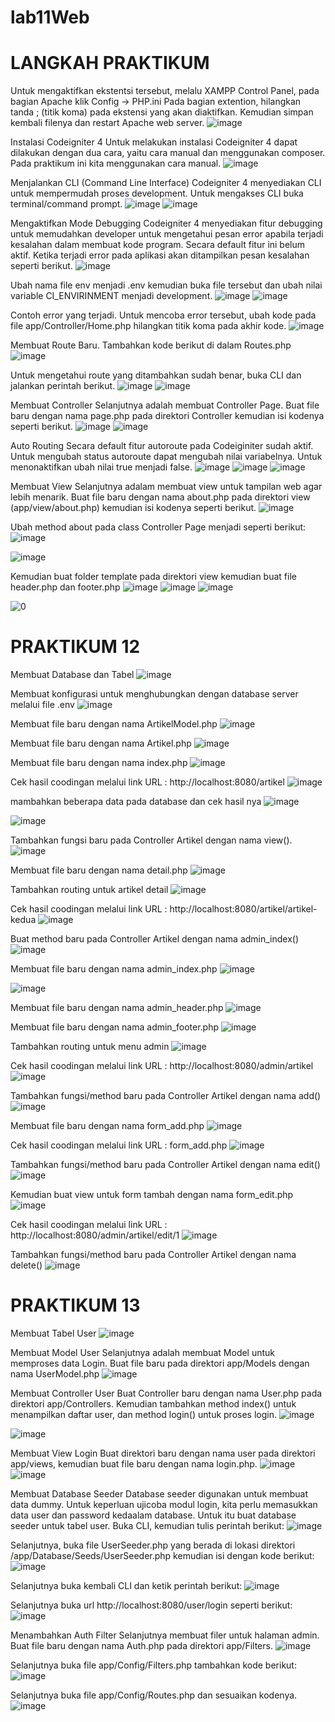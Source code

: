 # lab11Web
# LANGKAH PRAKTIKUM

Untuk mengaktifkan ekstentsi tersebut, melalu XAMPP Control Panel, pada bagian
Apache klik Config -> PHP.ini
Pada bagian extention, hilangkan tanda ; (titik koma) pada ekstensi yang akan
diaktifkan. Kemudian simpan kembali filenya dan restart Apache web server.
![image](https://user-images.githubusercontent.com/101730390/172670786-4c780de4-4e10-4045-9fd5-2a4fe407c7a7.png)

Instalasi Codeigniter 4
Untuk melakukan instalasi Codeigniter 4 dapat dilakukan dengan dua cara, yaitu cara
manual dan menggunakan composer. Pada praktikum ini kita menggunakan cara
manual.
![image](https://user-images.githubusercontent.com/101730390/172670910-2266994a-bb46-4da1-acfe-ddc87c298951.png)

Menjalankan CLI (Command Line Interface)
Codeigniter 4 menyediakan CLI untuk mempermudah proses development. Untuk
mengakses CLI buka terminal/command prompt.
![image](https://user-images.githubusercontent.com/101730390/172671312-8a8abbd2-1f88-4634-97d0-9883e49c81ed.png)
![image](https://user-images.githubusercontent.com/101730390/172671473-2bffffa7-c9f4-49aa-a102-7224feeb86f8.png)

Mengaktifkan Mode Debugging
Codeigniter 4 menyediakan fitur debugging untuk memudahkan developer untuk
mengetahui pesan error apabila terjadi kesalahan dalam membuat kode program.
Secara default fitur ini belum aktif. Ketika terjadi error pada aplikasi akan ditampilkan
pesan kesalahan seperti berikut.
![image](https://user-images.githubusercontent.com/101730390/172673541-64cad38e-7c68-48a2-a3ad-83f9807ec762.png)

Ubah nama file env menjadi .env kemudian buka file tersebut dan ubah nilai variable
CI_ENVIRINMENT menjadi development.
![image](https://user-images.githubusercontent.com/101730390/172673849-1fcaae84-cdf3-4be9-ae52-fbb45ac3cc6b.png)
![image](https://user-images.githubusercontent.com/101730390/172674252-38e1abab-3bd4-4915-8cb5-740d43c7f68e.png)

Contoh error yang terjadi. Untuk mencoba error tersebut, ubah kode pada file
app/Controller/Home.php hilangkan titik koma pada akhir kode.
![image](https://user-images.githubusercontent.com/101730390/172674422-b13646b2-de71-42b5-82e6-6dc4aaeda403.png)

Membuat Route Baru.
Tambahkan kode berikut di dalam Routes.php
![image](https://user-images.githubusercontent.com/101730390/172675043-4632229d-bdbd-4472-8187-d37e895241c3.png)

Untuk mengetahui route yang ditambahkan sudah benar, buka CLI dan jalankan
perintah berikut.
![image](https://user-images.githubusercontent.com/101730390/172675266-1ac97bf5-99fc-4bda-8f75-8f4d7a691b24.png)
![image](https://user-images.githubusercontent.com/101730390/174103202-a9d9d180-3b1a-487a-80d7-a0d975132b77.png)


Membuat Controller
Selanjutnya adalah membuat Controller Page. Buat file baru dengan nama page.php
pada direktori Controller kemudian isi kodenya seperti berikut.
![image](https://user-images.githubusercontent.com/101730390/172676272-0f928042-8608-43ab-9810-8071a333241a.png)
![image](https://user-images.githubusercontent.com/101730390/172676436-768703e6-a6bc-43a4-b1f0-ad0ebf253a82.png)

Auto Routing
Secara default fitur autoroute pada Codeiginiter sudah aktif. Untuk mengubah status
autoroute dapat mengubah nilai variabelnya. Untuk menonaktifkan ubah nilai true
menjadi false.
![image](https://user-images.githubusercontent.com/101730390/172677035-15511078-6ae7-4484-aa9a-4a3241297a7a.png)
![image](https://user-images.githubusercontent.com/101730390/172677507-8a56c166-fa7c-411f-b30a-6df695edc06e.png)
![image](https://user-images.githubusercontent.com/101730390/174104625-940cfa0a-481f-45db-a32e-8a2bbff1809b.png)


Membuat View
Selanjutnya adalam membuat view untuk tampilan web agar lebih menarik. Buat file
baru dengan nama about.php pada direktori view (app/view/about.php) kemudian isi
kodenya seperti berikut.
![image](https://user-images.githubusercontent.com/101730390/172678741-c15c51d5-2530-4bb8-a107-a2660267f279.png)

Ubah method about pada class Controller Page menjadi seperti berikut:
![image](https://user-images.githubusercontent.com/101730390/172678818-0e8101b3-f817-41b6-a482-bd98c573822f.png)

![image](https://user-images.githubusercontent.com/101730390/172678857-ab551e95-5a06-4e04-aafa-3445201f9695.png)

Kemudian buat folder template pada direktori view kemudian buat file header.php dan
footer.php
![image](https://user-images.githubusercontent.com/101730390/172680282-3703ba37-683f-4887-a525-8714e68cd68b.png)
![image](https://user-images.githubusercontent.com/101730390/172680337-e5518d78-472e-484e-9fcc-1890df9a2680.png)
![image](https://user-images.githubusercontent.com/101730390/172680460-d1a04d9d-5fb2-4a58-811e-a095b83b3ea1.png)

![0](https://user-images.githubusercontent.com/101730390/172699382-7bd04d14-4217-4548-82e7-c8812bfd8d91.jpeg)

# PRAKTIKUM 12
Membuat Database dan Tabel
![image](https://user-images.githubusercontent.com/101730390/174098665-25b2b1b1-ab92-42b2-aa04-740b933427cb.png)




Membuat konfigurasi untuk menghubungkan dengan database server melalui file .env
![image](https://user-images.githubusercontent.com/101730390/174098940-f42bd5c2-b748-4ef1-b46e-1b9db1f689a2.png)


Membuat file baru dengan nama ArtikelModel.php
![image](https://user-images.githubusercontent.com/101730390/174099211-735a57be-92c1-4441-88d0-bf018a7d3c70.png)


Membuat file baru dengan nama Artikel.php
![image](https://user-images.githubusercontent.com/101730390/174099390-c4c66fba-f4f0-4d87-a002-321d7dac2110.png)

Membuat file baru dengan nama index.php
![image](https://user-images.githubusercontent.com/101730390/174099863-9605e522-2397-4517-b38b-ed9b25e99df5.png)


Cek hasil coodingan melalui link URL : http://localhost:8080/artikel
![image](https://user-images.githubusercontent.com/101730390/174331346-509b8336-259e-4059-aec7-93e88f097899.png)


mambahkan beberapa data pada database dan cek hasil nya
![image](https://user-images.githubusercontent.com/101730390/174105629-73e33aad-a0f3-46c3-98f9-3f4f8b624a98.png)


![image](https://user-images.githubusercontent.com/101730390/174331430-48112625-0d59-4696-8fe9-aace55001b91.png)


Tambahkan fungsi baru pada Controller Artikel dengan nama view().
![image](https://user-images.githubusercontent.com/101730390/174331875-6213da62-984c-48ac-93dc-897cc5f6302c.png)


Membuat file baru dengan nama detail.php
![image](https://user-images.githubusercontent.com/101730390/174332441-aed11e91-df74-46fa-92d8-ff504f6ea81f.png)


Tambahkan routing untuk artikel detail
![image](https://user-images.githubusercontent.com/101730390/174332472-f28212a2-3f2e-46b8-9b96-ff6b077f9e14.png)


Cek hasil coodingan melalui link URL : http://localhost:8080/artikel/artikel-kedua
![image](https://user-images.githubusercontent.com/101730390/174332577-356cbb4b-ff67-49b0-b359-7e91392c30c8.png)


Buat method baru pada Controller Artikel dengan nama admin_index()
![image](https://user-images.githubusercontent.com/101730390/174332786-2d9d6219-7ea8-4930-a22f-39eb71b4b1b6.png)


Membuat file baru dengan nama admin_index.php
![image](https://user-images.githubusercontent.com/101730390/174333268-4793e100-f600-42c3-b232-d14d99f61b05.png)


![image](https://user-images.githubusercontent.com/101730390/174333344-8a0f7985-73ae-46cc-b02d-d941cf7b53bd.png)


Membuat file baru dengan nama admin_header.php
![image](https://user-images.githubusercontent.com/101730390/174334550-2f954de5-92dc-4e4e-8589-e37c0f518c90.png)


Membuat file baru dengan nama admin_footer.php
![image](https://user-images.githubusercontent.com/101730390/174334589-7403e854-be0c-4090-8a4b-071ad3d7242d.png)


Tambahkan routing untuk menu admin
![image](https://user-images.githubusercontent.com/101730390/174333980-b6c1ca17-0918-49ad-961b-ceb0ac75840e.png)


Cek hasil coodingan melalui link URL : http://localhost:8080/admin/artikel
![image](https://user-images.githubusercontent.com/101730390/174334755-5637695d-00aa-4db1-bb20-5b5e505e9611.png)


Tambahkan fungsi/method baru pada Controller Artikel dengan nama add()
![image](https://user-images.githubusercontent.com/101730390/174334859-1f272690-a095-4779-bd2a-91f9852026b2.png)


Membuat file baru dengan nama form_add.php
![image](https://user-images.githubusercontent.com/101730390/174335131-b1e4e129-71d5-4e28-bac1-4402820339a4.png)


Cek hasil coodingan melalui link URL : form_add.php
![image](https://user-images.githubusercontent.com/101730390/174335215-7ad91f48-3fa1-4b10-b98d-3084088784c2.png)


Tambahkan fungsi/method baru pada Controller Artikel dengan nama edit()
![image](https://user-images.githubusercontent.com/101730390/174335438-df633717-1577-4744-aa0e-b722a9eb56d7.png)


Kemudian buat view untuk form tambah dengan nama form_edit.php
![image](https://user-images.githubusercontent.com/101730390/174335674-cd6368da-fc43-4ec9-b46f-510257346583.png)


Cek hasil coodingan melalui link URL : http://localhost:8080/admin/artikel/edit/1
![image](https://user-images.githubusercontent.com/101730390/174335768-38913d99-62d9-452b-a334-ba41cb868d46.png)


Tambahkan fungsi/method baru pada Controller Artikel dengan nama delete()
![image](https://user-images.githubusercontent.com/101730390/174335875-2263ccfe-0364-45e5-8278-3458d0b55d71.png)

# PRAKTIKUM 13
Membuat Tabel User
![image](https://user-images.githubusercontent.com/101730390/174476199-0f8de458-be73-4c3b-bc89-03e39961f75d.png)

Membuat Model User
Selanjutnya adalah membuat Model untuk memproses data Login. Buat file baru pada
direktori app/Models dengan nama UserModel.php
![image](https://user-images.githubusercontent.com/101730390/174476537-24c7dff9-9b09-43b4-9a7a-902b8fe9fd28.png)


Membuat Controller User
Buat Controller baru dengan nama User.php pada direktori app/Controllers.
Kemudian tambahkan method index() untuk menampilkan daftar user, dan method
login() untuk proses login.
![image](https://user-images.githubusercontent.com/101730390/174476695-7b733a7c-e9f9-4e0a-8d53-554312043177.png)

![image](https://user-images.githubusercontent.com/101730390/174476702-798d54e3-0c5f-417c-b13c-12486cd9b06b.png)


Membuat View Login
Buat direktori baru dengan nama user pada direktori app/views, kemudian buat file
baru dengan nama login.php.
![image](https://user-images.githubusercontent.com/101730390/174490559-04c6a7fb-480f-464d-af1f-aa2feb73c539.png)
![image](https://user-images.githubusercontent.com/101730390/174490580-1228096a-2159-4ee0-a9b9-488840dff17d.png)



Membuat Database Seeder
Database seeder digunakan untuk membuat data dummy. Untuk keperluan ujicoba modul
login, kita perlu memasukkan data user dan password kedaalam database. Untuk itu buat
database seeder untuk tabel user. Buka CLI, kemudian tulis perintah berikut:
![image](https://user-images.githubusercontent.com/101730390/174490268-9dd4dc11-7ad5-4af3-8079-6ea8c145d1f0.png)

Selanjutnya, buka file UserSeeder.php yang berada di lokasi direktori
/app/Database/Seeds/UserSeeder.php kemudian isi dengan kode berikut:
![image](https://user-images.githubusercontent.com/101730390/174490302-10c4a4e5-df74-478e-8f7c-64a6935cd375.png)

Selanjutnya buka kembali CLI dan ketik perintah berikut:
![image](https://user-images.githubusercontent.com/101730390/174490370-d9a5d725-da1a-4c6d-8d3a-d7d2e34c277a.png)

Selanjutnya buka url http://localhost:8080/user/login seperti berikut:
![image](https://user-images.githubusercontent.com/101730390/174490396-aac48416-1d05-4fff-8f1c-9b801a24a8dc.png)

Menambahkan Auth Filter
Selanjutnya membuat filer untuk halaman admin. Buat file baru dengan nama Auth.php
pada direktori app/Filters.
![image](https://user-images.githubusercontent.com/101730390/174490416-c504fba6-32dc-47a1-9767-568466c75744.png)

Selanjutnya buka file app/Config/Filters.php tambahkan kode berikut:
![image](https://user-images.githubusercontent.com/101730390/174490449-7b43e73f-85e8-4557-b21d-887b14cf8be9.png)

Selanjutnya buka file app/Config/Routes.php dan sesuaikan kodenya.
![image](https://user-images.githubusercontent.com/101730390/174490482-5ef2ada7-df15-416e-ad5a-85dc2e72e4d2.png)
